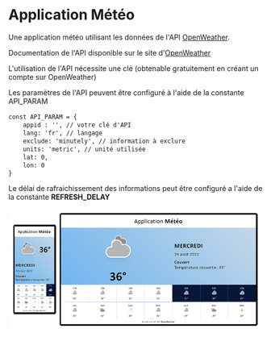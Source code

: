# Application Météo

Une application météo utilisant les données de l'API [OpenWeather](https://openweathermap.org/).

Documentation de l'API disponible sur le site d'[OpenWeather](https://openweathermap.org/api/one-call-3)

L'utilisation de l'API nécessite une clé (obtenable gratuitement en créant un compte sur OpenWeather)

Les paramètres de l'API peuvent être configuré à l'aide de la constante API_PARAM

```
const API_PARAM = {
    appid : '', // votre clé d'API
    lang: 'fr', // langage
    exclude: 'minutely', // information à exclure
    units: 'metric', // unité utilisée
    lat: 0, 
    lon: 0
}
```

Le délai de rafraichissement des informations peut être configuré a l'aide de la constante **REFRESH_DELAY**

![preview application](doc/preview-app.png)